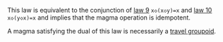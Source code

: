 This law is equivalent to the conjunction of [law 9](https://teorth.github.io/equational_theories/implications/?9) `x◇(x◇y)=x` and [law 10](https://teorth.github.io/equational_theories/implications/?10) `x◇(y◇x)=x` and implies that the magma operation is idempotent.

A magma satisfying the dual of this law is necessarily a [travel groupoid](http://arxiv.org/abs/2412.05510).
